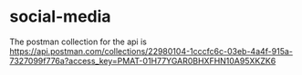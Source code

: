 # social-media
The postman collection for the api is https://api.postman.com/collections/22980104-1cccfc6c-03eb-4a4f-915a-7327099f776a?access_key=PMAT-01H77YGAR0BHXFHN10A95XKZK6
